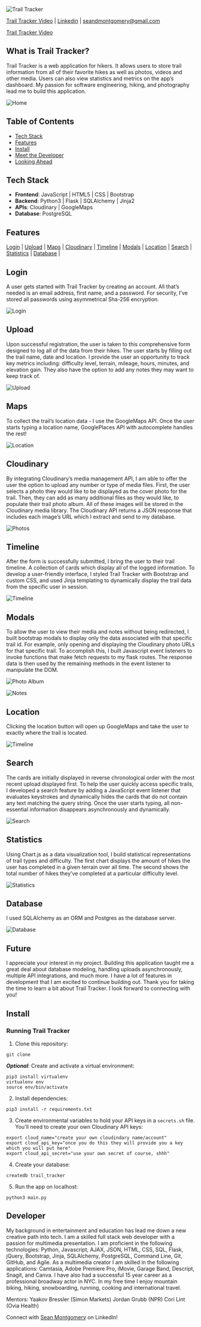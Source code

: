 ![Trail Tracker](website/static/images/read-me-logo.png "Trail Tracker")

 [Trail Tracker Video](https://www.youtube.com/watch?v=vcyAerUxhLM) | [Linkedin](https://www.linkedin.com/in/seandmontgomery/) | [seandmontgomery@gmail.com](mailto:seandmontgomery@gmail.com?subject=[GitHub]%20Trail_Tracker)

[Trail Tracker Video](https://www.youtube.com/watch?v=vcyAerUxhLM) 

## <a name="#About"></a>What is Trail Tracker?

Trail Tracker is a web application for hikers. It allows users to store trail information from all of their favorite hikes as well as photos, videos and other media. Users can also view statistics and metrics on the app’s dashboard. My passion for software engineering, hiking, and photography lead me to build this application.

![Home](website/static/images/welcome.GIF)

## Table of Contents

- [Tech Stack](#Tech)
- [Features](#Features)
- [Install](#Install)
- [Meet the Developer](#Developer)
- [Looking Ahead](#Future)

## <a name="#Tech"></a>Tech Stack

- **Frontend**: JavaScript | HTML5 | CSS | Bootstrap
- **Backend**: Python3 | Flask | SQLAlchemy | Jinja2
- **APIs**: Cloudinary | GoogleMaps
- **Database**: PostgreSQL

## <a name="#Features"></a>Features

[Login](#Login) | [Upload](#Upload) | [Maps](#Maps) | [Cloudinary](#Cloudinary) | [Timeline](#Timeline) | [Modals](#Modals) | [Location](#Location) | [Search](#Search) | [Statistics](#Statistics) | [Database](#Database) |

## <a name="#Login"></a>Login

A user gets started with Trail Tracker by creating an account. All that’s needed is an email address, first name, and a password. For security, I’ve stored all passwords using asymmetrical Sha-256 encryption.

![Login](website/static/images/sign_up.GIF)

## <a name="#Upload"></a>Upload

Upon successful registration, the user is taken to this comprehensive form designed to log all of the data from their hikes. The user starts by filling out the trail name, date and location. I provide the user an opportunity to track key metrics including: difficulty level, terrain, mileage, hours, minutes, and elevation gain. They also have the option to add any notes they may want to keep track of.

![Upload](website/static/images/upload.GIF)

## <a name="#Maps"></a>Maps

To collect the trail’s location data - I use the GoogleMaps API. Once the user starts typing a location name, GooglePlaces API with autocomplete handles the rest!

![Location](website/static/images/location_input.GIF)

## <a name="#Cloudinary"></a>Cloudinary

By integrating Cloudinary’s media management API, I am able to offer the user the option to upload any number or type of media files. First, the user selects a photo they would like to be displayed as the cover photo for the trail. Then, they can add as many additional files as they would like, to populate their trail photo album. All of these images will be stored in the Cloudinary media library. The Cloudinary API returns a JSON response that includes each image’s URL which I extract and send to my database.

![Photos](website/static/images/photo_upload.GIF)

## <a name="#Timeline"></a>Timeline

After the form is successfully submitted, I bring the user to their trail timeline. A collection of cards which display all of the logged information. To develop a user-friendly interface, I styled Trail Tracker with Bootstrap and custom CSS, and used Jinja templating to dynamically display the trail data from the specific user in session.

![Timeline](website/static/images/timeline.GIF)

## <a name="#Modals"></a>Modals

To allow the user to view their media and notes without being redirected, I built bootstrap modals to display only the data associated with that specific trail id. For example, only opening and displaying the Cloudinary photo URLs for that specific trail. To accomplish this, I built Javascript event listeners to invoke functions that make fetch requests to my flask routes. The response data is then used by the remaining methods in the event listener to manipulate the DOM.

![Photo Album](website/static/images/photo_display.GIF)

![Notes](website/static/images/notes.GIF)

## <a name="#Location"></a>Location

Clicking the location button will open up GoogleMaps and take the user to exactly where the trail is located.

![Timeline](website/static/images/location.GIF)

## <a name="#Search"></a>Search

The cards are initially displayed in reverse chronological order with the most recent upload displayed first. To help the user quickly access specific trails, I developed a search feature by adding a JavaScript event listener that evaluates keystrokes and dynamically hides the cards that do not contain any text matching the query string. Once the user starts typing, all non-essential information disappears asynchronously and dynamically.

![Search](website/static/images/search.GIF)

## <a name="#Statistics"></a>Statistics

Using Chart.js as a data visualization tool, I build statistical representations of trail types and difficulty. The first chart displays the amount of hikes the user has completed in a given terrain over all time. The second shows the total number of hikes they’ve completed at a particular difficulty level.

![Statistics](website/static/images/charts.GIF)

## <a name="#Database"></a>Database

I used SQLAlchemy as an ORM and Postgres as the database server.

![Database](website/static/images/trail-tracker-db.png "Trail Tracker")

## <a name="#Future"></a>Future

I appreciate your interest in my project. Building this application taught me a great deal about database modeling, handling uploads asynchronously, multiple API integrations, and much more. I have a lot of features in development that I am excited to continue building out. Thank you for taking the time to learn a bit about Trail Tracker. I look forward to connecting with you!

## <a name="#Install"></a>Install

### Running Trail Tracker

1. Clone this repository:

```shell
git clone
```

**_Optional_**: Create and activate a virtual environment:

```shell
pip3 install virtualenv
virtualenv env
source env/bin/activate
```

2. Install dependencies:

```shell
pip3 install -r requirements.txt
```

3. Create environmental variables to hold your API keys in a `secrets.sh` file. You'll need to create your own Cloudinary API keys:

```
export cloud_name="create your own cloudindary name/account"
export cloud_api_key="once you do this they will provide you a key which you will put here"
export cloud_api_secret="use your own secret of course, shhh"
```

4. Create your database:

```shell
createdb trail_tracker
```

5. Run the app on localhost:

```shell
python3 main.py
```

## <a name="#Developer"></a>Developer

My background in entertainment and education has lead me down a new creative path into tech. I am a skilled full stack web developer with a passion for multimedia presentation. I am proficient in the following technologies: Python, Javascript, AJAX, JSON, HTML, CSS, SQL, Flask, jQuery, Bootstrap, Jinja, SQLAlchemy, PostgreSQL, Command Line, Git, GitHub, and Agile. As a multimedia creator I am skilled in the following applications: Camtasia, Adobe Premiere Pro, iMovie, Garage Band, Descript, Snagit, and Canva. I have also had a successful 15 year career as a professional broadway actor in NYC. In my free time I enjoy mountain biking, hiking, snowboarding, running, cooking and international travel.

Mentors:
Yaakov Bressler (Simon Markets)
Jordan Grubb (NPR)
Cori Lint (Ovia Health)

Connect with [Sean Montgomery](https://www.linkedin.com/in/seandmontgomery/) on LinkedIn!
